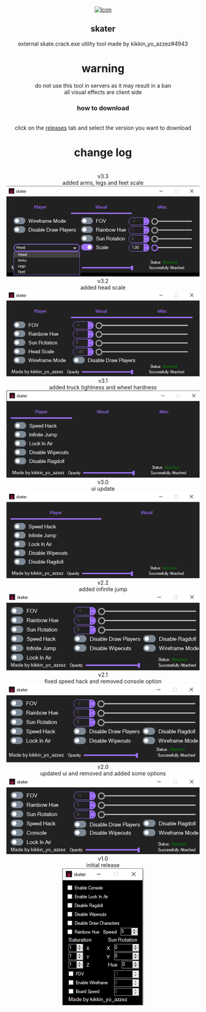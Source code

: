 <div align="center">
  <a href="https://github.com/USBMenus/skater">
    <img src="skate.launcher.ico" alt="Icon" width="40" height="40">
  </a>

<h2 align="center">skater</h2>

  <p align="center">
    external skate.crack.exe utility tool made by kikkin_yo_azzez#4943
  </p>
  <h1>warning</h1>
  do not use this tool in servers as it may result in a ban
  <br>
  all visual effects are client side
  <h3 align="center">how to download</h3>
  <br>
  click on the <a href="https://github.com/USBMenus/skater/releases">releases</a> tab and select the version you want to download
  <br>
  <h1 align="center">change log</h1>
  <br>
   v3.3
  <br>
  added arms, legs and feet scale
  <br>
<img src="images/v3.3.png" alt="v3.3">
  <br>
   v3.2
  <br>
  added head scale
  <br>
<img src="images/v3.2.png" alt="v3.2">
  <br>
   v3.1
  <br>
  added truck tightness and wheel hardness
  <br>
<img src="images/v3.1.gif" alt="v3.1">
  <br>
   v3.0
  <br>
  ui update
  <br>
<img src="images/v3.0.gif" alt="v3.0">
  <br>
  v2.2
  <br>
  added infinite jump
  <br>
<img src="images/v2.2.PNG" alt="v2.2">
  <br>
  v2.1
  <br>
  fixed speed hack and removed console option
  <br>
<img src="images/v2.1.png" alt="v2.1">
  <br>
  v2.0
  <br>
  updated ui and removed and added some options
  <br>
<img src="images/image.png" alt="v2.0">
  <br>
  v1.0
  <br>
  initial release
  <br>
<img src="images/screenshot.PNG" alt="v1.0">
  <br>
</div>

